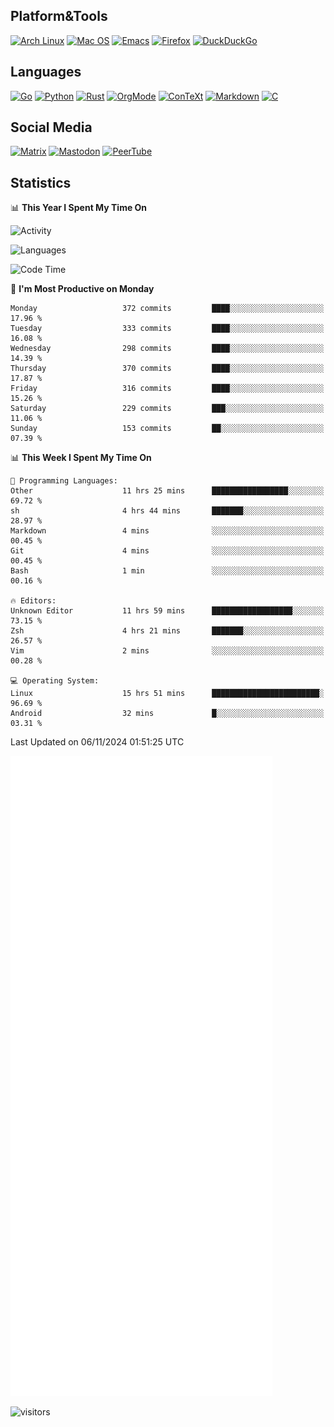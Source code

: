 ## Platform&Tools

[![Arch Linux](https://img.shields.io/badge/ArchLinux-1793D1?logo=arch-linux&logoColor=fff&style=flat-square)](https://archlinux.org/)
[![Mac OS](https://img.shields.io/badge/MacOS-000000?style=flat-square&logo=macos&logoColor=F0F0F0)](https://www.apple.com/macos/)
[![Emacs](https://img.shields.io/badge/Emacs-%237F5AB6.svg?&style=flat-square&logo=gnu-emacs&logoColor=white)](https://www.gnu.org/software/emacs/)
[![Firefox](https://img.shields.io/badge/Firefox-FF7139?style=flat-square&logo=Firefox-Browser&logoColor=white)](https://firefox.com/)
[![DuckDuckGo](https://img.shields.io/badge/DuckDuckGo-DE5833?style=flat-square&logo=DuckDuckGo&logoColor=white)](https://duckduckgo.com/)

## Languages

[![Go](https://img.shields.io/badge/Golang-%2300ADD8.svg?style=flat-square&logo=go&logoColor=white)](https://golang.org/)
[![Python](https://img.shields.io/badge/Python-3670A0?style=flat-square&logo=python&logoColor=ffdd54)](https://www.python.org/)
[![Rust](https://img.shields.io/badge/Rust-%23000000.svg?style=flat-square&logo=rust&logoColor=white)](https://www.rust-lang.org/)
[![OrgMode](https://img.shields.io/badge/OrgMode-%23000000.svg?style=flat-square&logo=org&logoColor=white)](https://orgmode.org/)
[![ConTeXt](https://img.shields.io/badge/ConTeXt-%23008080.svg?style=flat-square&logo=latex&logoColor=white)](https://contextgarden.net/)
[![Markdown](https://img.shields.io/badge/MarkDown-%23000000.svg?style=flat-square&logo=markdown&logoColor=white)](https://daringfireball.net/projects/markdown/)
[![C](https://img.shields.io/badge/C-%2300599C.svg?style=flat-square&logo=c&logoColor=white)](https://www.iso.org/standard/74528.html)

## Social Media
<!--[![Telegram](https://img.shields.io/badge/SteamedFish-2CA5E0?style=social&logo=telegram&logoColor=white)](https://t.me/SteamedFish)-->

[![Matrix](https://img.shields.io/badge/SteamedFish-2CA5E0?style=social&logo=matrix&logoColor=black)](https://matrix.to/#/@i:steamedfish.org)
[![Mastodon](https://img.shields.io/mastodon/follow/109596467238113271?domain=https%3A%2F%2Fmastodon.steamedfish.org%2F&style=social)](https://steamedfish.org/@SteamedFish)
[![PeerTube](https://img.shields.io/badge/PeerTube-23000000.svg?logo=peertube&style=social)](https://peertube.steamedfish.org/)

## Statistics


📊 **This Year I Spent My Time On** 

![Activity](https://wakatime.com/share/@SteamedFish/7529f30a-f1b7-40a4-8d09-e6d855cb7a13.png)

![Languages](https://wakatime.com/share/@SteamedFish/1c5e5366-0e9e-40d8-ac85-d630f61b69c6.svg)

<!--START_SECTION:waka-->
![Code Time](http://img.shields.io/badge/Code%20Time-4%2C097%20hrs%2025%20mins-blue)

📅 **I'm Most Productive on Monday** 

```text
Monday                   372 commits         ████░░░░░░░░░░░░░░░░░░░░░   17.96 % 
Tuesday                  333 commits         ████░░░░░░░░░░░░░░░░░░░░░   16.08 % 
Wednesday                298 commits         ████░░░░░░░░░░░░░░░░░░░░░   14.39 % 
Thursday                 370 commits         ████░░░░░░░░░░░░░░░░░░░░░   17.87 % 
Friday                   316 commits         ████░░░░░░░░░░░░░░░░░░░░░   15.26 % 
Saturday                 229 commits         ███░░░░░░░░░░░░░░░░░░░░░░   11.06 % 
Sunday                   153 commits         ██░░░░░░░░░░░░░░░░░░░░░░░   07.39 % 
```


📊 **This Week I Spent My Time On** 

```text
💬 Programming Languages: 
Other                    11 hrs 25 mins      █████████████████░░░░░░░░   69.72 % 
sh                       4 hrs 44 mins       ███████░░░░░░░░░░░░░░░░░░   28.97 % 
Markdown                 4 mins              ░░░░░░░░░░░░░░░░░░░░░░░░░   00.45 % 
Git                      4 mins              ░░░░░░░░░░░░░░░░░░░░░░░░░   00.45 % 
Bash                     1 min               ░░░░░░░░░░░░░░░░░░░░░░░░░   00.16 % 

🔥 Editors: 
Unknown Editor           11 hrs 59 mins      ██████████████████░░░░░░░   73.15 % 
Zsh                      4 hrs 21 mins       ███████░░░░░░░░░░░░░░░░░░   26.57 % 
Vim                      2 mins              ░░░░░░░░░░░░░░░░░░░░░░░░░   00.28 % 

💻 Operating System: 
Linux                    15 hrs 51 mins      ████████████████████████░   96.69 % 
Android                  32 mins             █░░░░░░░░░░░░░░░░░░░░░░░░   03.31 % 
```


 Last Updated on 06/11/2024 01:51:25 UTC
<!--END_SECTION:waka-->


![Metrics](https://github.com/SteamedFish/SteamedFish/blob/master/github-metrics.svg)


![visitors](https://visitor-badge.laobi.icu/badge?page_id=SteamedFish.SteamedFish)

